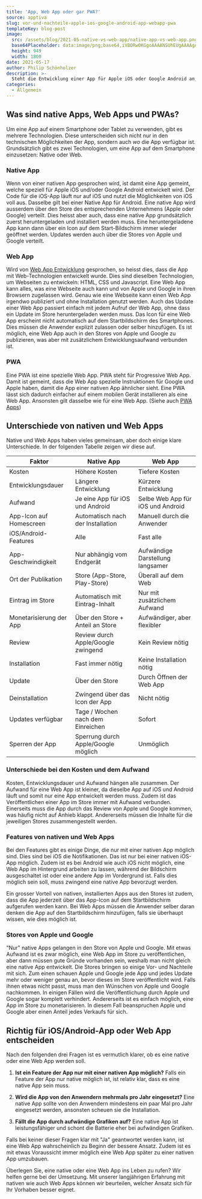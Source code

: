 ```yaml
---
title: 'App, Web App oder gar PWA?'
source: apptiva
slug: vor-und-nachteile-apple-ios-google-android-app-webapp-pwa
templateKey: blog-post
image:
  src: /assets/blog/2021-05-native-vs-web-app/native-app-vs-web-app.png
  base64Placeholder: data:image/png;base64,iVBORw0KGgoAAAANSUhEUgAAAAgAAAAECAIAAAA8r+mnAAAACXBIWXMAAAsTAAALEwEAmpwYAAAAUUlEQVR4nGNgYGA4d/fpmRtPGMDg0aNHT548+f//P4iz5emvg+/ALAaGmzdvnjt3Dipx+O6de49vQySuXr164cIFqERPdlFheiFEohUMGBgYAJ99LW/0E4QmAAAAAElFTkSuQmCC
  height: 949
  width: 1800
date: 2021-05-17
author: Philip Schönholzer
description: >-
  Steht die Entwicklung einer App für Apple iOS oder Google Android an, stellt sich oft die Frage, ob eine Web App oder eine PWA auch reicht. Hier zeigen wir die Vor- und Nachteile von nativen Apps, Web Apps und PWAs auf.
categories:
  - Allgemein
---
```


## Was sind native Apps, Web Apps und PWAs?

Um eine App auf einem Smartphone oder Tablet zu verwenden, gibt es mehrere Technologien. Diese unterscheiden sich nicht nur in den technischen Möglichkeiten der App, sondern auch _wo_ die App verfügbar ist. Grundsätzlich gibt es zwei Technologien, um eine App auf dem Smartphone einzusetzen: Native oder Web.

### Native App

Wenn von einer nativen App gesprochen wird, ist damit eine App gemeint, welche speziell für Apple iOS und/oder Google Android entwickelt wird. Der Code für die iOS-App läuft nur auf iOS und nutzt die Möglichkeiten von iOS voll aus. Dasselbe gilt bei einer Native App für Android. Eine native App wird ausserdem über den Store des entsprechenden Unternehmens (Apple oder Google) verteilt. Dies heisst aber auch, dass eine native App grundsätzlich zuerst heruntergeladen und installiert werden muss. Eine heruntergeladene App kann dann über ein Icon auf dem Start-Bildschirm immer wieder geöffnet werden. Updates werden auch über die Stores von Apple und Google verteilt.

### Web App

Wird von [Web App Entwicklung](/web-apps/) gesprochen, so heisst dies, dass die App mit Web-Technologien entwickelt wurde. Dies sind dieselben Technologien, um Webseiten zu entwickeln: HTML, CSS und Javascript. Eine Web App kann alles, was eine Webseite auch kann und von Apple und Google in ihren Browsern zugelassen wird. Genau wie eine Webseite kann einen Web App irgendwo publiziert und ohne Installation genutzt werden. Auch das Update einer Web App passiert einfach mit jedem Aufruf der Web App, ohne dass ein Update im Store heruntergeladen werden muss. Das Icon für eine Web App erscheint nicht automatisch auf dem Startbildschirm des Smartphones. Dies müssen die Anwender explizit zulassen oder selber hinzufügen. Es ist möglich, eine Web App auch in den Stores von Apple und Google zu publizieren, was aber mit zusätzlichem Entwicklungsaufwand verbunden ist.

### PWA

Eine PWA ist eine spezielle Web App. PWA steht für Progressive Web App. Damit ist gemeint, dass die Web App spezielle Instruktionen für Google und Apple haben, damit die App einer nativen App ähnlicher sieht. Eine PWA lässt sich dadurch einfacher auf einem mobilen Gerät installieren als eine Web App. Ansonsten gilt dasselbe wie für eine Web App. (Siehe auch [PWA Apps](/pwa-apps/))

## Unterschiede von nativen und Web Apps

Native und Web Apps haben vieles gemeinsam, aber doch einige klare Unterschiede. In der folgenden Tabelle zeigen wir diese auf.

| Faktor                  | Native App                          | Web App                           |
| ----------------------- | ----------------------------------- | --------------------------------- |
| Kosten                  | Höhere Kosten                       | Tiefere Kosten                    |
| Entwicklungsdauer       | Längere Entwicklung                 | Kürzere Entwicklung               |
| Aufwand                 | Je eine App für iOS und Android     | Selbe Web App für iOS und Android |
| App-Icon auf Homescreen | Automatisch nach der Installation   | Manuell durch die Anwender        |
| iOS/Android-Features    | Alle                                | Fast alle                         |
| App-Geschwindigkeit     | Nur abhängig vom Endgerät           | Aufwändige Darstellung langsamer  |
| Ort der Publikation     | Store (App-Store, Play-Store)       | Überall auf dem Web               |
| Eintrag im Store        | Automatisch mit Eintrag-Inhalt      | Nur mit zusätzlichem Aufwand      |
| Monetarisierung der App | Über den Store + Anteil an Store    | Aufwändiger, aber flexibler       |
| Review                  | Review durch Apple/Google zwingend  | Kein Review nötig                 |
| Installation            | Fast immer nötig                    | Keine Installation nötig          |
| Update                  | Über den Store                      | Durch Öffnen der Web App          |
| Deinstallation          | Zwingend über das Icon der App      | Nicht nötig                       |
| Updates verfügbar       | Tage / Wochen nach dem Einreichen   | Sofort                            |
| Sperren der App         | Sperrung durch Apple/Google möglich | Unmöglich                         |

### Unterschiede bei den Kosten und dem Aufwand

Kosten, Entwicklungsdauer und Aufwand hängen alle zusammen. Der Aufwand für eine Web App ist kleiner, da dieselbe App auf iOS und Android läuft und somit nur eine App entwickelt werden muss. Zudem ist das Veröffentlichen einer App im Store immer mit Aufwand verbunden. Einerseits muss die App durch das Review von Apple und Google kommen, was häufig nicht auf Anhieb klappt. Andererseits müssen die Inhalte für die jeweiligen Stores zusammengestellt werden.

### Features von nativen und Web Apps

Bei den Features gibt es einige Dinge, die nur mit einer nativen App möglich sind. Dies sind bei iOS die Notifikationen. Das ist nur bei einer nativen iOS-App möglich. Zudem ist es bei Android wie auch iOS nicht möglich, eine Web App im Hintergrund arbeiten zu lassen, während der Bildschirm ausgeschaltet ist oder eine andere App im Vordergrund ist. Falls dies möglich sein soll, muss zwingend eine native App bevorzugt werden.

Ein grosser Vorteil von nativen, installierten Apps aus den Stores ist zudem, dass die App jederzeit über das App-Icon auf dem Startbildschirm aufgerufen werden kann. Bei Web Apps müssen die Anwender selber daran denken die App auf den Startbildschirm hinzufügen, falls sie überhaupt wissen, wie dies möglich ist.

### Stores von Apple und Google

"Nur" native Apps gelangen in den Store von Apple und Google. Mit etwas Aufwand ist es zwar möglich, eine Web App im Store zu veröffentlichen, aber dann müssen gute Gründe vorhanden sein, weshalb man nicht gleich eine native App entwickelt. Die Stores bringen so einige Vor- und Nachteile mit sich. Zum einen schauen Apple und Google jede App und jedes Update mehr oder weniger genau an, bevor dieses im Store veröffentlicht wird. Falls ihnen etwas nicht passt, muss man den Wünschen von Apple und Google nachkommen. In einigen Fällen wird die Veröffentlichung durch Apple und Google sogar komplett verhindert. Andererseits ist es einfach möglich, eine App im Store zu monetarisieren. In diesem Fall beanspruchen Apple und Google aber einen Anteil jedes Verkaufs für sich.

## Richtig für iOS/Android-App oder Web App entscheiden

Nach den folgenden drei Fragen ist es vermutlich klarer, ob es eine native oder eine Web App werden soll.

1. **Ist ein Feature der App nur mit einer nativen App möglich?** Falls ein Feature der App nur native möglich ist, ist relativ klar, dass es eine native App sein muss.

1. **Wird die App von den Anwendern mehrmals pro Jahr eingesetzt?** Eine native App sollte von den Anwendern mindestens ein paar Mal pro Jahr eingesetzt werden, ansonsten scheuen sie die Installation.

1. **Fällt die App durch aufwändige Grafiken auf?** Eine native App ist leistungsfähiger und schont die Batterie eher bei aufwändigen Grafiken.

Falls bei keiner dieser Fragen klar mit "Ja" geantwortet werden kann, ist eine Web App wahrscheinlich zu Beginn der bessere Ansatz. Zudem ist es mit etwas Voraussicht immer möglich eine Web App später zu einer nativen App umzubauen.

Überlegen Sie, eine native oder eine Web App ins Leben zu rufen? Wir helfen gerne bei der Umsetzung. Mit unserer langjährigen Erfahrung mit nativen wie auch Web Apps können wir beurteilen, welcher Ansatz sich für Ihr Vorhaben besser eignet.
